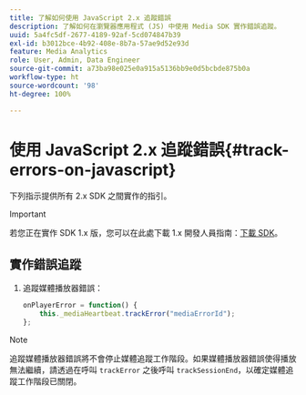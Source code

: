 ```yaml
---
title: 了解如何使用 JavaScript 2.x 追蹤錯誤
description: 了解如何在瀏覽器應用程式 (JS) 中使用 Media SDK 實作錯誤追蹤。
uuid: 5a4fc5df-2677-4189-92af-5cd074847b39
exl-id: b3012bce-4b92-408e-8b7a-57ae9d52e93d
feature: Media Analytics
role: User, Admin, Data Engineer
source-git-commit: a73ba98e025e0a915a5136bb9e0d5bcbde875b0a
workflow-type: ht
source-wordcount: '98'
ht-degree: 100%

---
```


# 使用 JavaScript 2.x 追蹤錯誤{#track-errors-on-javascript}

下列指示提供所有 2.x SDK 之間實作的指引。

>[!IMPORTANT]
>
>若您正在實作 SDK 1.x 版，您可以在此處下載 1.x 開發人員指南：[下載 SDK](/help/getting-started/download-sdks.md)。

## 實作錯誤追蹤

1. 追蹤媒體播放器錯誤：

   ```js
   onPlayerError = function() {
       this._mediaHeartbeat.trackError("mediaErrorId");
   };
   ```

>[!NOTE]
>
>追蹤媒體播放器錯誤將不會停止媒體追蹤工作階段。如果媒體播放器錯誤使得播放無法繼續，請透過在呼叫 `trackError` 之後呼叫 `trackSessionEnd`，以確定媒體追蹤工作階段已關閉。
